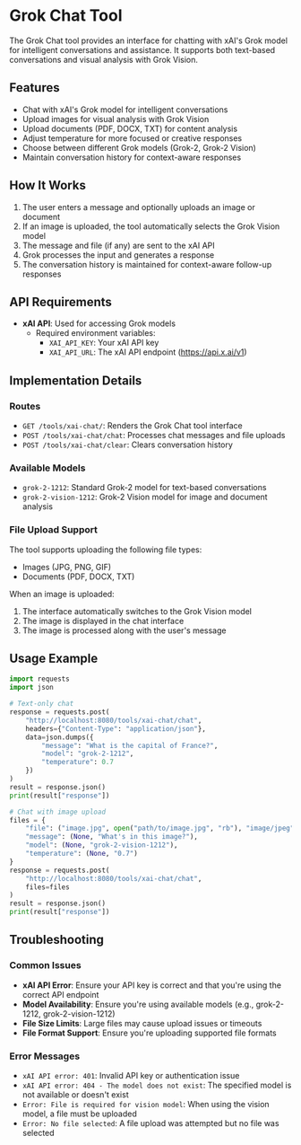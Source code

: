 # Grok Chat Tool

The Grok Chat tool provides an interface for chatting with xAI's Grok model for intelligent conversations and assistance. It supports both text-based conversations and visual analysis with Grok Vision.

## Features

- Chat with xAI's Grok model for intelligent conversations
- Upload images for visual analysis with Grok Vision
- Upload documents (PDF, DOCX, TXT) for content analysis
- Adjust temperature for more focused or creative responses
- Choose between different Grok models (Grok-2, Grok-2 Vision)
- Maintain conversation history for context-aware responses

## How It Works

1. The user enters a message and optionally uploads an image or document
2. If an image is uploaded, the tool automatically selects the Grok Vision model
3. The message and file (if any) are sent to the xAI API
4. Grok processes the input and generates a response
5. The conversation history is maintained for context-aware follow-up responses

## API Requirements

- **xAI API**: Used for accessing Grok models
  - Required environment variables:
    - `XAI_API_KEY`: Your xAI API key
    - `XAI_API_URL`: The xAI API endpoint (https://api.x.ai/v1)

## Implementation Details

### Routes

- `GET /tools/xai-chat/`: Renders the Grok Chat tool interface
- `POST /tools/xai-chat/chat`: Processes chat messages and file uploads
- `POST /tools/xai-chat/clear`: Clears conversation history

### Available Models

- `grok-2-1212`: Standard Grok-2 model for text-based conversations
- `grok-2-vision-1212`: Grok-2 Vision model for image and document analysis

### File Upload Support

The tool supports uploading the following file types:
- Images (JPG, PNG, GIF)
- Documents (PDF, DOCX, TXT)

When an image is uploaded:
1. The interface automatically switches to the Grok Vision model
2. The image is displayed in the chat interface
3. The image is processed along with the user's message

## Usage Example

```python
import requests
import json

# Text-only chat
response = requests.post(
    "http://localhost:8080/tools/xai-chat/chat",
    headers={"Content-Type": "application/json"},
    data=json.dumps({
        "message": "What is the capital of France?",
        "model": "grok-2-1212",
        "temperature": 0.7
    })
)
result = response.json()
print(result["response"])

# Chat with image upload
files = {
    "file": ("image.jpg", open("path/to/image.jpg", "rb"), "image/jpeg"),
    "message": (None, "What's in this image?"),
    "model": (None, "grok-2-vision-1212"),
    "temperature": (None, "0.7")
}
response = requests.post(
    "http://localhost:8080/tools/xai-chat/chat",
    files=files
)
result = response.json()
print(result["response"])
```

## Troubleshooting

### Common Issues

- **xAI API Error**: Ensure your API key is correct and that you're using the correct API endpoint
- **Model Availability**: Ensure you're using available models (e.g., grok-2-1212, grok-2-vision-1212)
- **File Size Limits**: Large files may cause upload issues or timeouts
- **File Format Support**: Ensure you're uploading supported file formats

### Error Messages

- `xAI API error: 401`: Invalid API key or authentication issue
- `xAI API error: 404 - The model does not exist`: The specified model is not available or doesn't exist
- `Error: File is required for vision model`: When using the vision model, a file must be uploaded
- `Error: No file selected`: A file upload was attempted but no file was selected
